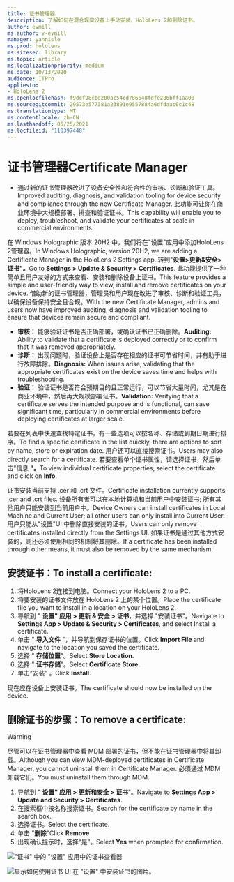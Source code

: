 ```yaml
---
title: 证书管理器
description: 了解如何在混合现实设备上手动安装、HoloLens 2和删除证书。
author: evmill
ms.author: v-evmill
manager: yannisle
ms.prod: hololens
ms.sitesec: library
ms.topic: article
ms.localizationpriority: medium
ms.date: 10/13/2020
audience: ITPro
appliesto:
- HoloLens 2
ms.openlocfilehash: f9dcf98cbd200ac54cd786648fdfe286bff1aa00
ms.sourcegitcommit: 29573e577381a23891e9557884a6dfdaac0c1c48
ms.translationtype: MT
ms.contentlocale: zh-CN
ms.lasthandoff: 05/25/2021
ms.locfileid: "110397448"
---
```

# <a name="certificate-manager"></a><span data-ttu-id="6c81e-103">证书管理器</span><span class="sxs-lookup"><span data-stu-id="6c81e-103">Certificate Manager</span></span>

- <span data-ttu-id="6c81e-104">通过新的证书管理器改进了设备安全性和符合性的审核、诊断和验证工具。</span><span class="sxs-lookup"><span data-stu-id="6c81e-104">Improved auditing, diagnosis, and validation tooling for device security and compliance through the new Certificate Manager.</span></span> <span data-ttu-id="6c81e-105">此功能可让你在商业环境中大规模部署、排查和验证证书。</span><span class="sxs-lookup"><span data-stu-id="6c81e-105">This capability will enable you to deploy, troubleshoot, and validate your certificates at scale in commercial environments.</span></span>

<span data-ttu-id="6c81e-106">在 Windows Holographic 版本 20H2 中，我们将在"设置"应用中添加HoloLens 2管理器。</span><span class="sxs-lookup"><span data-stu-id="6c81e-106">In Windows Holographic, version 20H2, we are adding a Certificate Manager in the HoloLens 2 Settings app.</span></span> <span data-ttu-id="6c81e-107">转到"**设置>更新&安全>证书"。**</span><span class="sxs-lookup"><span data-stu-id="6c81e-107">Go to **Settings > Update & Security > Certificates**.</span></span> <span data-ttu-id="6c81e-108">此功能提供了一种简单且用户友好的方式来查看、安装和删除设备上证书。</span><span class="sxs-lookup"><span data-stu-id="6c81e-108">This feature provides a simple and user-friendly way to view, install and remove certificates on your device.</span></span> <span data-ttu-id="6c81e-109">借助新的证书管理器，管理员和用户现在改进了审核、诊断和验证工具，以确保设备保持安全且合规。</span><span class="sxs-lookup"><span data-stu-id="6c81e-109">With the new Certificate Manager, admins and users now have improved auditing, diagnosis and validation tooling to ensure that devices remain secure and compliant.</span></span> 

-   <span data-ttu-id="6c81e-110">**审核：** 能够验证证书是否正确部署，或确认证书已正确删除。</span><span class="sxs-lookup"><span data-stu-id="6c81e-110">**Auditing:** Ability to validate that a certificate is deployed correctly or to confirm that it was removed appropriately.</span></span> 
-   <span data-ttu-id="6c81e-111">**诊断：** 出现问题时，验证设备上是否存在相应的证书可节省时间，并有助于进行故障排除。</span><span class="sxs-lookup"><span data-stu-id="6c81e-111">**Diagnosis:** When issues arise, validating that the appropriate certificates exist on the device saves time and helps with troubleshooting.</span></span> 
-   <span data-ttu-id="6c81e-112">**验证：** 验证证书是否符合预期目的且正常运行，可以节省大量时间，尤其是在商业环境中，然后再大规模部署证书。</span><span class="sxs-lookup"><span data-stu-id="6c81e-112">**Validation:** Verifying that a certificate serves the intended purpose and is functional, can save significant time, particularly in commercial environments before deploying certificates at larger scale.</span></span>

<span data-ttu-id="6c81e-113">若要在列表中快速查找特定证书，有一些选项可以按名称、存储或到期日期进行排序。</span><span class="sxs-lookup"><span data-stu-id="6c81e-113">To find a specific certificate in the list quickly, there are options to sort by name, store or expiration date.</span></span> <span data-ttu-id="6c81e-114">用户还可以直接搜索证书。</span><span class="sxs-lookup"><span data-stu-id="6c81e-114">Users may also directly search for a certificate.</span></span> <span data-ttu-id="6c81e-115">若要查看单个证书属性，请选择证书，然后单击"信息 **"。**</span><span class="sxs-lookup"><span data-stu-id="6c81e-115">To view individual certificate properties, select the certificate and click on **Info**.</span></span> 

<span data-ttu-id="6c81e-116">证书安装当前支持 .cer 和 .crt 文件。</span><span class="sxs-lookup"><span data-stu-id="6c81e-116">Certificate installation currently supports .cer and .crt files.</span></span> <span data-ttu-id="6c81e-117">设备所有者可以在本地计算机和当前用户中安装证书; 所有其他用户只能安装到当前用户中。</span><span class="sxs-lookup"><span data-stu-id="6c81e-117">Device Owners can install certificates in Local Machine and Current User;  all other users can only install into Current User.</span></span> <span data-ttu-id="6c81e-118">用户只能从"设置"UI 中删除直接安装的证书。</span><span class="sxs-lookup"><span data-stu-id="6c81e-118">Users can only remove certificates installed directly from the Settings UI.</span></span> <span data-ttu-id="6c81e-119">如果证书是通过其他方式安装的，则还必须使用相同的机制将其删除。</span><span class="sxs-lookup"><span data-stu-id="6c81e-119">If a certificate has been installed through other means, it must also be removed by the same mechanism.</span></span>

## <a name="to-install-a-certificate"></a><span data-ttu-id="6c81e-120">安装证书：</span><span class="sxs-lookup"><span data-stu-id="6c81e-120">To install a certificate:</span></span> 

1.  <span data-ttu-id="6c81e-121">将HoloLens 2连接到电脑。</span><span class="sxs-lookup"><span data-stu-id="6c81e-121">Connect your HoloLens 2 to a PC.</span></span>
1.  <span data-ttu-id="6c81e-122">将要安装的证书文件放在 HoloLens 2 上的某个位置。</span><span class="sxs-lookup"><span data-stu-id="6c81e-122">Place the certificate file you want to install in a location on your HoloLens 2.</span></span>
1.  <span data-ttu-id="6c81e-123">导航到 " **设置" 应用 > 更新 & 安全 > 证书**，并选择 "安装证书"。</span><span class="sxs-lookup"><span data-stu-id="6c81e-123">Navigate to **Settings App > Update & Security > Certificates**, and select Install a certificate.</span></span>
1.  <span data-ttu-id="6c81e-124">单击 " **导入文件** "，并导航到保存证书的位置。</span><span class="sxs-lookup"><span data-stu-id="6c81e-124">Click **Import File** and navigate to the location you saved the certificate.</span></span>
1.  <span data-ttu-id="6c81e-125">选择 " **存储位置**"。</span><span class="sxs-lookup"><span data-stu-id="6c81e-125">Select **Store Location**.</span></span>
1.  <span data-ttu-id="6c81e-126">选择 " **证书存储**"。</span><span class="sxs-lookup"><span data-stu-id="6c81e-126">Select **Certificate Store**.</span></span>
1.  <span data-ttu-id="6c81e-127">单击“安装”  。</span><span class="sxs-lookup"><span data-stu-id="6c81e-127">Click **Install**.</span></span>

<span data-ttu-id="6c81e-128">现在应在设备上安装证书。</span><span class="sxs-lookup"><span data-stu-id="6c81e-128">The certificate should now be installed on the device.</span></span>

## <a name="to-remove-a-certificate"></a><span data-ttu-id="6c81e-129">删除证书的步骤：</span><span class="sxs-lookup"><span data-stu-id="6c81e-129">To remove a certificate:</span></span> 
>[!WARNING]
> <span data-ttu-id="6c81e-130">尽管可以在证书管理器中查看 MDM 部署的证书，但不能在证书管理器中将其卸载。</span><span class="sxs-lookup"><span data-stu-id="6c81e-130">Although you can view MDM-deployed certificates in Certificate Manager, you cannot uninstall them in Certificate Manager.</span></span> <span data-ttu-id="6c81e-131">必须通过 MDM 卸载它们。</span><span class="sxs-lookup"><span data-stu-id="6c81e-131">You must uninstall them through MDM.</span></span>
1. <span data-ttu-id="6c81e-132">导航到 " **设置" 应用 > 更新和安全 > 证书**"。</span><span class="sxs-lookup"><span data-stu-id="6c81e-132">Navigate to **Settings App > Update and Security > Certificates**.</span></span>
1. <span data-ttu-id="6c81e-133">在搜索框中按名称搜索证书。</span><span class="sxs-lookup"><span data-stu-id="6c81e-133">Search for the certificate by name in the search box.</span></span>
1. <span data-ttu-id="6c81e-134">选择证书。</span><span class="sxs-lookup"><span data-stu-id="6c81e-134">Select the certificate.</span></span>
1. <span data-ttu-id="6c81e-135">单击 "**删除**"</span><span class="sxs-lookup"><span data-stu-id="6c81e-135">Click **Remove**</span></span>
1. <span data-ttu-id="6c81e-136">出现确认提示时，选择“是”。</span><span class="sxs-lookup"><span data-stu-id="6c81e-136">Select **Yes** when prompted for confirmation.</span></span>



!["证书" 中的 "设置" 应用中的证书查看器](images/certificate-viewer-device.jpg)

![显示如何使用证书 UI 在 "设置" 中安装证书的图片。](images/certificate-device-install.jpg)
